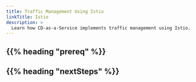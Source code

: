 ```yaml
---
title: Traffic Management Using Istio
linkTitle: Istio
description: >
  Learn how CD-as-a-Service implements traffic management using Istio.
---
```


## {{% heading "prereq" %}}


## {{%  heading "nextSteps" %}}